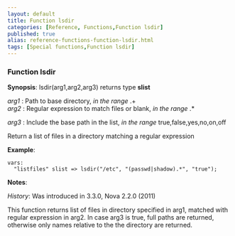 ```yaml
---
layout: default
title: Function lsdir
categories: [Reference, Functions,Function lsdir]
published: true
alias: reference-functions-function-lsdir.html
tags: [Special functions,Function lsdir]
---
```


### Function lsdir

**Synopsis**: lsdir(arg1,arg2,arg3) returns type **slist**

  
 *arg1* : Path to base directory, *in the range* .+   
 *arg2* : Regular expression to match files or blank, *in the range* .\*
  
 *arg3* : Include the base path in the list, *in the range*
true,false,yes,no,on,off   

Return a list of files in a directory matching a regular expression

**Example**:  
   

```cf3
vars:
  "listfiles" slist => lsdir("/etc", "(passwd|shadow).*", "true");
```

**Notes**:  
   
 *History*: Was introduced in 3.3.0, Nova 2.2.0 (2011)

This function returns list of files in directory specified in arg1,
matched with regular expression in arg2. In case arg3 is true, full
paths are returned, otherwise only names relative to the the directory
are returned.
